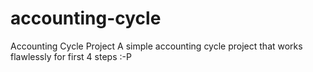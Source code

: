 # accounting-cycle
Accounting Cycle Project 
A simple accounting cycle project that works flawlessly for first 4 steps :-P
